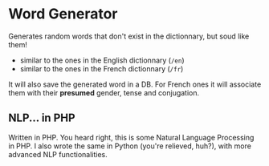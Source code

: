 # Word Generator

Generates random words that don't exist in the dictionnary, but soud like them!
- similar to the ones in the English dictionnary (`/en`)
- similar to the ones in the French dictionnary (`/fr`)

It will also save the generated word in a DB. For French ones it will associate them with their **presumed** gender, tense and conjugation.

## NLP... in PHP

Written in PHP. You heard right, this is some Natural Language Processing in PHP.
I also wrote the same in Python (you're relieved, huh?), with more advanced NLP functionalities.
